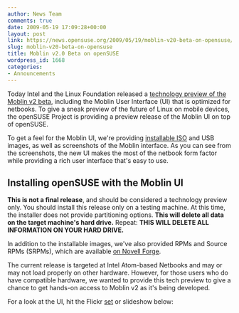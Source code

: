 ```yaml
---
author: News Team
comments: true
date: 2009-05-19 17:09:28+00:00
layout: post
link: https://news.opensuse.org/2009/05/19/moblin-v20-beta-on-opensuse/
slug: moblin-v20-beta-on-opensuse
title: Moblin v2.0 Beta on openSUSE
wordpress_id: 1668
categories:
- Announcements
---
```


Today Intel and the Linux Foundation released a [technology preview of the Moblin v2 beta](http://www.linux-foundation.org/weblogs/jzemlin/2009/05/19/moblin-v20-beta-calling-developers-to-work-on-the-next-big-thing/), including the Moblin User Interface (UI) that is optimized for netbooks. To give a sneak preview of the future of Linux on mobile devices, the openSUSE Project is providing a preview release of the Moblin UI on top of openSUSE.

To get a feel for the Moblin UI, we're providing [installable ISO](http://forgeftp.novell.com/moblin/iso/) and USB images, as well as screenshots of the Moblin interface. As you can see from the screenshots, the new UI makes the most of the netbook form factor while providing a rich user interface that's easy to use.



## Installing openSUSE with the Moblin UI


**This is not a final release**, and should be considered a technology preview only. You should install this release only on a testing machine. At this time, the installer does not provide partitioning options. **This will delete all data on the target machine's hard drive.** Repeat: **THIS WILL DELETE ALL INFORMATION ON YOUR HARD DRIVE.**

In addition to the installable images, we've also provided RPMs and Source RPMs (SRPMs), which are available [on Novell Forge](http://forgeftp.novell.com/moblin/rpms/).

The current release is targeted at Intel Atom-based Netbooks and may or may not load properly on other hardware. However, for those users who do have compatible hardware, we wanted to provide this tech preview to give a chance to get hands-on access to Moblin v2 as it's being developed.

For a look at the UI, hit the Flickr [set](http://www.flickr.com/photos/jzb/sets/72157618396733781/) or slideshow below:


